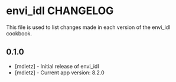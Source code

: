 envi_idl CHANGELOG
==========================

This file is used to list changes made in each version of the envi_idl cookbook.

0.1.0
-----
- [mdietz] - Initial release of envi_idl
- [mdietz] - Current app version: 8.2.0